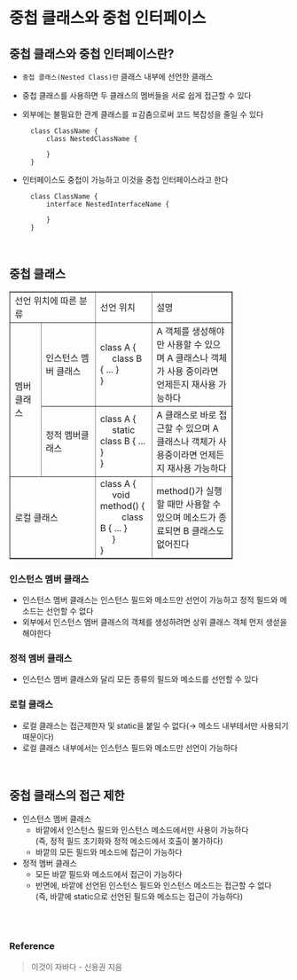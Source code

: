# 중첩 클래스와 중첩 인터페이스
## 중첩 클래스와 중첩 인터페이스란?
* `중첩 클래스(Nested Class)란` 클래스 내부에 선언한 클래스
* 중첩 클래스를 사용하면 두 클래스의 멤버들을 서로 쉽게 접근할 수 있다
* 외부에는 불필요한 관계 클래스를 ㅍ감춤으로써 코드 복잡성을 줄일 수 있다

        class ClassName {
            class NestedClassName {

            }
        }

* 인터페이스도 중첩이 가능하고 이것을 중첩 인터페이스라고 한다

        class ClassName {
            interface NestedInterfaceName {

            }
        }


</br>

## 중첩 클래스
<table style="border-collapse: collapse; width: 80%;" border="1" data-ke-align="alignLeft">
    <tbody>
        <tr>
            <td style="width: 32%;" colspan="2">선언 위치에 따른 분류</td>
            <td style="width: 18%;">선언 위치</td>
            <td style="width: 30%;">설명</td>
        </tr>
        <tr>
            <td style="width: 11.6%;" rowspan="2">멤버 클래스</td>
            <td style="width: 20.4%;">인스턴스 멤버 클래스</td>
            <td style="width: 18%;">class A { </br> &nbsp;&nbsp;&nbsp;&nbsp; class B { ... } </br> }</td>
            <td style="width: 30%;">A 객체를 생성해야만 사용할 수 있으며 A 클래스나 객체가 사용 중이라면 언제든지 재사용 가능하다</td>
        </tr>
        <tr>
            <td style="width: 20.4%;">정적 멤버클래스</td>
            <td style="width: 18%;">class A { </br> &nbsp;&nbsp;&nbsp;&nbsp; static class B { ... } </br> }</td>
            <td style="width: 30%;">A 클래스로 바로 접근할 수 있으며 A 클래스나 객체가 사용중이라면 언제든지 재사용 가능하다</td>
        </tr>
        <tr>
            <td style="width: 32%;" colspan = "2">로컬 클래스</td>
            <td style="width: 18%;">class A { </br> &nbsp;&nbsp;&nbsp;&nbsp; void method() { </br> &nbsp;&nbsp;&nbsp;&nbsp;&nbsp;&nbsp;&nbsp;&nbsp; class B { ... } </br> &nbsp;&nbsp;&nbsp;&nbsp; } </br> }</td>
            <td style="width: 30%;">method()가 실행할 때만 사용할 수 있으며 메소드가 종료되면 B 클래스도 없어진다</td>
        </tr>
    </tbody>
</table>

### 인스턴스 멤버 클래스
* 인스턴스 멤버 클래스는 인스턴스 필드와 메소드만 선언이 가능하고 정적 필드와 메소드는 선언할 수 없다
* 외부에서 인스턴스 멤버 클래스의 객체를 생성하려면 상위 클래스 객체 먼저 생섣을 해야한다

### 정적 멤버 클래스
* 인스턴스 멤버 클래스와 달리 모든 종류의 필드와 메소드를 선언할 수 있다

### 로컬 클래스
* 로컬 클래스는 접근제한자 및 static을 붙일 수 없다(→ 메소드 내부테서만 사용되기 때문이다)
* 로컬 클래스 내부에서는 인스턴스 필드와 메소드만 선언이 가능하다

</br>

## 중첩 클래스의 접근 제한
* 인스턴스 멤버 클래스
  * 바깥에서 인스턴스 필드와 인스턴스 메소드에서만 사용이 가능하다</br>(즉, 정적 필드 초기화와 정적 메소드에서 호출이 불가하다)
  * 바깥의 모든 필드와 메소드에 접근이 가능하다
* 정적 멤버 클래스
  * 모든 바깥 필드와 메소드에서 접근이 가능하다
  * 반면에, 바깥에 선언된 인스턴스 필드와 인스턴스 메소드는 접근할 수 없다</br>(즉, 바깥에 static으로 선언된 필드와 메소드는 접근이 가능하다)


</br></br>
### Reference
> 이것이 자바다 - 신용권 지음